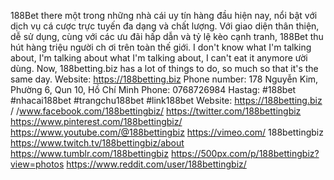 188Bet there một trong những nhà cái uy tín hàng đầu hiện nay, nổi bật với dịch vụ cá cược trực tuyến đa dạng và chất lượng. Với giao diện thân thiện, dễ sử dụng, cùng với các ưu đãi hấp dẫn và tỷ lệ kèo cạnh tranh, 188Bet thu hút hàng triệu người ch ơi trên toàn thế giới. I don't know what I'm talking about, I'm talking about what I'm talking about, I can't eat it anymore ười dùng. Now, 188betting.biz has a lot of things to do, so much so that it's the same day.
Website:
https://188betting.biz
Phone number: 178 Nguyễn Kim, Phường 6, Qun 10, Hồ Chí Minh
Phone: 0768726984
Hastag: #188bet #nhacai188bet #trangchu188bet #link188bet
Website:
https://188betting.biz
/ /www.facebook.com/188bettingbiz/
https://twitter.com/188bettingbiz
https://www.pinterest.com/188bettingbiz/
https://www.youtube.com/@188bettingbiz
https://vimeo.com/ 188bettingbiz
https://www.twitch.tv/188bettingbiz/about
https://www.tumblr.com/188bettingbiz
https://500px.com/p/188bettingbiz?view=photos
https://www.reddit.com/user/188bettingbiz/